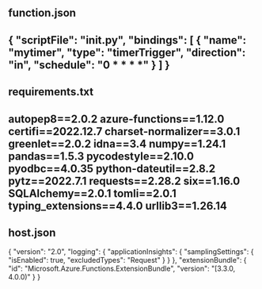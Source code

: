 function.json
--------------------------
{
  "scriptFile": "__init__.py",
  "bindings": [
    {
      "name": "mytimer",
      "type": "timerTrigger",
      "direction": "in",
      "schedule": "0 * * * *"
    }
  ]
}
----------------------------------------
requirements.txt
-----------------------------------------
autopep8==2.0.2
azure-functions==1.12.0
certifi==2022.12.7
charset-normalizer==3.0.1
greenlet==2.0.2
idna==3.4
numpy==1.24.1
pandas==1.5.3
pycodestyle==2.10.0
pyodbc==4.0.35
python-dateutil==2.8.2
pytz==2022.7.1
requests==2.28.2
six==1.16.0
SQLAlchemy==2.0.1
tomli==2.0.1
typing_extensions==4.4.0
urllib3==1.26.14
------------------------------------------
host.json
------------------------------------------
{
  "version": "2.0",
  "logging": {
    "applicationInsights": {
      "samplingSettings": {
        "isEnabled": true,
        "excludedTypes": "Request"
      }
    }
  },
  "extensionBundle": {
    "id": "Microsoft.Azure.Functions.ExtensionBundle",
    "version": "[3.3.0, 4.0.0)"
  }
}
